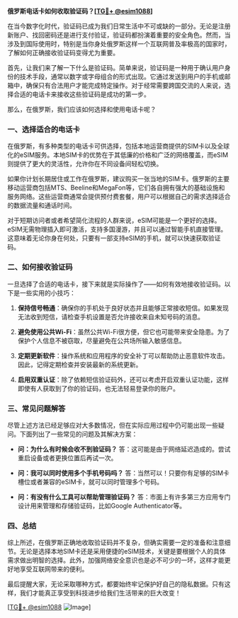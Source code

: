 **俄罗斯电话卡如何收取验证码？[[TG💪+ @esim1088](https://t.me/s/esim1088)]**

在当今数字化时代，验证码已成为我们日常生活中不可或缺的一部分。无论是注册新账户、找回密码还是进行支付验证，验证码都扮演着重要的安全角色。然而，当涉及到国际使用时，特别是当你身处俄罗斯这样一个互联网普及率极高的国家时，了解如何正确接收验证码变得尤为重要。

首先，让我们来了解一下什么是验证码。简单来说，验证码是一种用于确认用户身份的技术手段，通常以数字或字母组合的形式出现。它通过发送到用户的手机或邮箱中，确保只有合法用户才能完成特定操作。对于经常需要跨国交流的人来说，选择合适的电话卡来接收这些验证码是成功的第一步。

那么，在俄罗斯，我们应该如何选择和使用电话卡呢？

### 一、选择适合的电话卡

在俄罗斯，有多种类型的电话卡可供选择，包括本地运营商提供的SIM卡以及全球化的eSIM服务。本地SIM卡的优势在于其低廉的价格和广泛的网络覆盖，而eSIM则提供了更大的灵活性，允许你在不同设备间轻松切换。

如果你计划长期居住或工作在俄罗斯，建议购买一张当地的SIM卡。俄罗斯的主要移动运营商包括MTS、Beeline和MegaFon等，它们各自拥有强大的基础设施和服务网络。这些运营商通常会提供预付费套餐，用户可以根据自己的需求选择适合的数据流量和通话时间。

对于短期访问者或者希望简化流程的人群来说，eSIM可能是一个更好的选择。eSIM无需物理插入即可激活，支持多国漫游，并且可以通过智能手机直接管理。这意味着无论你身在何处，只要有一部支持eSIM的手机，就可以快速获取验证码。

### 二、如何接收验证码

一旦选择了合适的电话卡，接下来就是实际操作了——如何有效地接收验证码。以下是一些实用的小技巧：

1. **保持信号畅通**：确保你的手机处于良好状态并且能够正常接收短信。如果发现无法收到短信，请检查手机设置是否允许接收来自未知号码的消息。
   
2. **避免使用公共Wi-Fi**：虽然公共Wi-Fi很方便，但它也可能带来安全隐患。为了保护个人信息不被窃取，尽量避免在公共场所输入敏感信息。
   
3. **定期更新软件**：操作系统和应用程序的安全补丁可以帮助防止恶意软件攻击。因此，记得定期检查并安装最新的系统更新。
   
4. **启用双重认证**：除了依赖短信验证码外，还可以考虑开启双重认证功能，这样即使有人获取到了你的验证码，也无法轻易登录你的账户。

### 三、常见问题解答

尽管上述方法已经足够应对大多数情况，但在实际应用过程中仍可能出现一些疑问。下面列出了一些常见的问题及其解决方案：

- **问：为什么有时候会收不到验证码？**
  答：这可能是由于网络延迟造成的。尝试重启设备或者更换位置后再试一次。

- **问：我可以同时使用多个手机号码吗？**
  答：当然可以！只要你有足够的SIM卡槽位或者兼容的eSIM卡，就可以同时管理多个号码。

- **问：有没有什么工具可以帮助管理验证码？**
  答：市面上有许多第三方应用专门设计用来管理和存储验证码，比如Google Authenticator等。

### 四、总结

综上所述，在俄罗斯正确地收取验证码并不复杂，但确实需要一定的准备和注意细节。无论是选择本地SIM卡还是采用便捷的eSIM技术，关键是要根据个人的具体需求做出明智的选择。此外，加强网络安全意识也是必不可少的一环，这样才能更好地享受互联网带来的便利。

最后提醒大家，无论采取哪种方式，都要始终牢记保护好自己的隐私数据。只有这样，我们才能真正享受到科技进步给我们生活带来的巨大改变！

[[TG💪+ @esim1088](https://t.me/s/esim1088) ![Image](https://i.postimg.cc/4NQfJmqS/Snipaste-2025-05-13-00-14-12.png)]